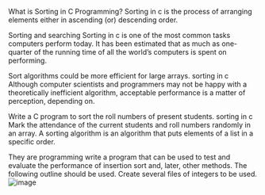  What is Sorting in C Programming?
Sorting in c is the process of arranging elements either in ascending (or) descending order.

Sorting and searching Sorting in c is one of the most common tasks computers perform today. It has been estimated that as much as one-quarter of the running time of all the world’s computers is spent on performing.

Sort algorithms could be more efficient for large arrays. sorting in c Although computer scientists and programmers may not be happy with a theoretically inefficient algorithm, acceptable performance is a matter of perception, depending on.

Write a C program to sort the roll numbers of present students. sorting in c Mark the attendance of the current students and roll numbers randomly in an array. A sorting algorithm is an algorithm that puts elements of a list in a specific order.

They are programming write a program that can be used to test and evaluate the performance of insertion sort and, later, other methods. The following outline should be used. Create several files of integers to be used.![image](https://user-images.githubusercontent.com/125429673/234375893-48bf26f4-1456-4729-8558-68243571ada7.png)
